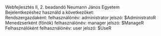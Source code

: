 Webfejlesztés II, 2. beadandó Neumann János Egyetem<br>
Bejelentkezéshez használd a következőket:<br>
Rendszergazdaként:
    felhasználónév: administrator
    jelszó: $AdministratoR<br>
Menedzserként (főnök)
    felhasználónév: manager
    jelszó: $ManageR<br>
Felhasználóként
    felhasználónév: user
    jelszó: $UseR
